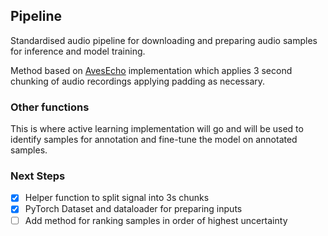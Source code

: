 ## Pipeline
Standardised audio pipeline for downloading and preparing audio samples for inference and model training.

Method based on [AvesEcho](https://arxiv.org/html/2409.15383v1) implementation which applies 3 second chunking of audio recordings applying padding as necessary.

### Other functions
This is where active learning implementation will go and will be used to identify samples for annotation and fine-tune the model on annotated samples.

### Next Steps
- [X] Helper function to split signal into 3s chunks
- [X] PyTorch Dataset and dataloader for preparing inputs
- [ ] Add method for ranking samples in order of highest uncertainty